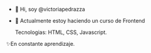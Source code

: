 - 👋 Hi, soy @victoriapedrazza
- 🌱 Actualmente estoy haciendo un curso de Frontend
  
  Tecnologias:
  HTML, CSS, Javascript.

✨En constante aprendizaje.
<!---
victoriapedrazza/victoriapedrazza is a ✨ special ✨ repository because its `README.md` (this file) appears on your GitHub profile.
You can click the Preview link to take a look at your changes.
--->
